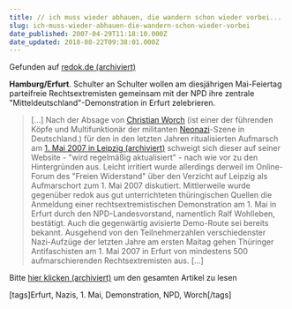 ```yaml
---
title: // ich muss wieder abhauen, die wandern schon wieder vorbei...
slug: ich-muss-wieder-abhauen-die-wandern-schon-wieder-vorbei
date_published: 2007-04-29T11:18:10.000Z
date_updated: 2018-08-22T09:38:01.000Z
---
```


Gefunden auf [redok.de (archiviert)](http://web.archive.org/web/20070518202723/http://www.redok.de:80/content/view/549/38/)

**Hamburg/Erfurt**. Schulter an Schulter wollen am diesjährigen Mai-Feiertag parteifreie Rechtsextremisten gemeinsam mit der NPD ihre zentrale "Mitteldeutschland"-Demonstration in Erfurt zelebrieren.

> [...] Nach der Absage von [Christian Worch](http://de.wikipedia.org/wiki/Christian_Worch) (ist einer der führenden Köpfe und Multifunktionär der militanten [Neonazi](http://de.wikipedia.org/wiki/Neonazi)-Szene in Deutschland.) für den in den letzten Jahren ritualisierten Aufmarsch am [1. Mai 2007 in Leipzig (archiviert)](http://web.archive.org/web/20070129180034/http://www.redok.de:80/content/view/541/38/) schweigt sich dieser auf seiner Website - "wird regelmäßig aktualisiert" - nach wie vor zu den Hintergründen aus. Leicht irritiert wurde allerdings derweil im Online-Forum des "Freien Widerstand" über den Verzicht auf Leipzig als Aufmarschort zum 1. Mai 2007 diskutiert. 
> Mittlerweile wurde gegenüber redok aus gut unterrichteten thüringischen Quellen die Anmeldung einer rechtsextremistischen Demonstration am 1. Mai in Erfurt durch den NPD-Landesvorstand, namentlich Ralf Wohlleben, bestätigt. Auch die gegenwärtig avisierte Demo-Route sei bereits bekannt. Ausgehend von den Teilnehmerzahlen verschiedenster Nazi-Aufzüge der letzten Jahre am ersten Maitag gehen Thüringer Antifaschisten am 1. Mai 2007 in Erfurt von mindestens 500 aufmarschierenden Rechtsextremisten aus. [...]

Bitte [hier klicken (archiviert)](http://web.archive.org/web/20070518202723/http://www.redok.de:80/content/view/549/38/) um den gesamten Artikel zu lesen

[tags]Erfurt, Nazis, 1. Mai, Demonstration, NPD, Worch[/tags]
